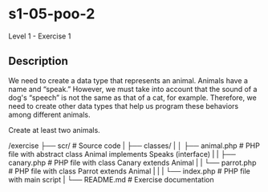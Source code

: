 # s1-05-poo-2
  Level 1 - Exercise 1

## Description 
We need to create a data type that represents an animal. Animals have a name and “speak.” However, we must take into account that the sound of a dog's “speech” is not the same as that of a cat, for example. Therefore, we need to create other data types that help us program these behaviors among different animals.

Create at least two animals. 

/exercise
    ├── scr/                        # Source code
    |     ├── classes/ 
    |     │       ├── animal.php    # PHP file with abstract class Animal implements Speaks (interface)
    |     |       ├── canary.php    # PHP file with class Canary extends Animal
    |     |       └── parrot.php    # PHP file with class Parrot extends Animal
    |     |
    |     └── index.php             # PHP file with main script
    |
    └── README.md                   # Exercise documentation     



